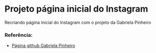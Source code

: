 # Projeto página inicial do Instagram

Recriando página inicial do Instagram com o projeto da Gabriela Pinheiro

### Referência:

* [Página github Gabriela Pinheiro]((https://github.com/SpruceGabriela))
